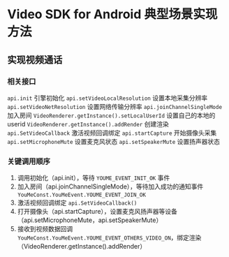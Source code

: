 # Video SDK for Android 典型场景实现方法

## 实现视频通话 ##

### 相关接口

`api.init` 引擎初始化
`api.setVideoLocalResolution` 设置本地采集分辨率
`api.setVideoNetResolution` 设置网络传输分辨率
`api.joinChannelSingleMode` 加入房间
`VideoRenderer.getInstance().setLocalUserId` 设置自己的本地的userid
`VideoRenderer.getInstance().addRender` 创建渲染
`api.SetVideoCallback` 激活视频回调绑定
`api.startCapture` 开始摄像头采集
`api.setMicrophoneMute`	设置麦克风状态
`api.setSpeakerMute`	设置扬声器状态

### 关键调用顺序

1. 调用初始化（api.init），等待 `YOUME_EVENT_INIT_OK` 事件
2. 加入房间（api.joinChannelSingleMode），等待加入成功的通知事件 `YouMeConst.YouMeEvent.YOUME_EVENT_JOIN_OK`
3. 激活视频回调绑定 `api.SetVideoCallback()`
4. 打开摄像头（api.startCapture），设置麦克风扬声器等设备（api.setMicrophoneMute，api.setSpeakerMute）
5. 接收到视频数据回调 `YouMeConst.YouMeEvent.YOUME_EVENT_OTHERS_VIDEO_ON`，绑定渲染（VideoRenderer.getInstance().addRender）
